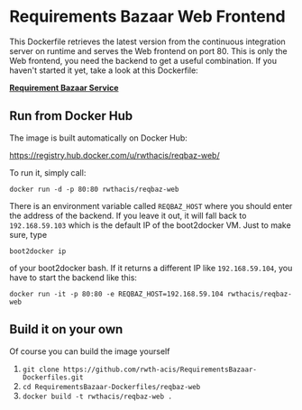 # Requirements Bazaar Web Frontend

This Dockerfile retrieves the latest version from the continuous integration server on runtime and serves the Web frontend on port 80. This is only the Web frontend, you need the backend to get a useful combination. If you haven't started it yet, take a look at this Dockerfile:

**[<i class="icon-link "></i>Requirement Bazaar Service](https://github.com/rwth-acis/RequirementsBazaar-Dockerfiles/tree/master/reqbaz-service)**

## Run from Docker Hub
The image is built automatically on Docker Hub:

https://registry.hub.docker.com/u/rwthacis/reqbaz-web/

To run it, simply call:

`docker run -d -p 80:80 rwthacis/reqbaz-web`

There is an environment variable called `REQBAZ_HOST` where you should enter the address of the backend. If you leave it out, it will fall back to `192.168.59.103` which is the default IP of the boot2docker VM. Just to make sure, type

`boot2docker ip`

of your boot2docker bash. If it returns a different IP like `192.168.59.104`, you have to start the backend like this:

`docker run -it -p 80:80 -e REQBAZ_HOST=192.168.59.104 rwthacis/reqbaz-web`

## Build it on your own
Of course you can build the image yourself

1. `git clone https://github.com/rwth-acis/RequirementsBazaar-Dockerfiles.git`
2. `cd RequirementsBazaar-Dockerfiles/reqbaz-web`
3. `docker build -t rwthacis/reqbaz-web .`
